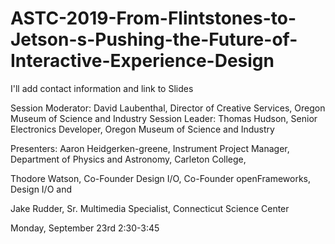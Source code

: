 # ASTC-2019-From-Flintstones-to-Jetson-s-Pushing-the-Future-of-Interactive-Experience-Design


I'll add contact information and link to Slides

Session Moderator:
David Laubenthal, Director of Creative Services, Oregon Museum of Science and Industry
Session Leader:
Thomas Hudson, Senior Electronics Developer, Oregon Museum of Science and Industry

Presenters:
Aaron Heidgerken-greene, Instrument Project Manager, Department of Physics and Astronomy, Carleton College,

Thodore Watson, Co-Founder Design I/O, Co-Founder openFrameworks, Design I/O and 

Jake Rudder, Sr. Multimedia Specialist, Connecticut Science Center

Monday, September 23rd 2:30-3:45


